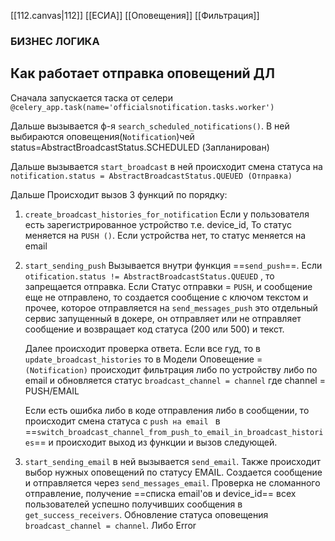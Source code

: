 [[112.canvas|112]]
[[ЕСИА]]
[[Оповещения]]
[[Фильтрация]]

### БИЗНЕС ЛОГИКА

## Как работает отправка оповещений ДЛ
Сначала запускается таска от селери `@celery_app.task(name='officialsnotification.tasks.worker')`

Дальше вызывается ф-я `search_scheduled_notifications()`. В ней выбираются оповещения(`Notification`)чей 
status=AbstractBroadcastStatus.SCHEDULED (Запланирован)

Дальше вызывается `start_broadcast` в ней происходит смена статуса на 
`notification.status = AbstractBroadcastStatus.QUEUED (Отправка)`

Дальше Происходит вызов 3 функций по порядку:
1. `create_broadcast_histories_for_notification`  Если у пользователя есть зарегистрированное устройство т.е. device_id, То статус меняется на `PUSH ()`.          Если устройства нет, то статус меняется на email
2. `start_sending_push` Вызывается внутри функция ==`send_push`==.  Если `otification.status != AbstractBroadcastStatus.QUEUED` , то запрещается отправка. Если Статус отправки = `PUSH`, и сообщение еще не отправлено, то создается сообщение с ключом текстом и прочее, которое отправляется на `send_messages_push`  это отдельный сервис запущенный в докере, он отправляет или не отправляет сообщение и возвращает код статуса (200 или 500) и текст.         

	Далее происходит проверка ответа.
	Если все гуд, то в `update_broadcast_histories` то в Модели Оповещение = `(Notification)` происходит фильтрация либо по устройству либо по email и обновляется статус `broadcast_channel = channel` где channel = PUSH/EMAIL

	Eсли есть ошибка либо в коде отправления либо в сообщении, то происходит смена статуса с `push на email ` в ==`switch_broadcast_channel_from_push_to_email_in_broadcast_histories`== и происходит выход из функции и вызов следующей.

3. `start_sending_email` в ней вызывается `send_email`. Также происходит выбор нужных оповещений по статусу EMAIL. Создается сообщение и отправляется через `send_messages_email`. Проверка не сломанного отправление, получение ==списка email'ов  и device_id== всех пользователей успешно получивших сообщения в `get_success_receivers`. Обновление статуса оповещения `broadcast_channel = channel`. Либо Error
